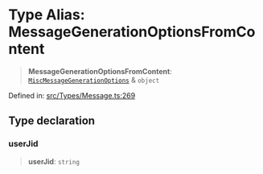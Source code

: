 # Type Alias: MessageGenerationOptionsFromContent

> **MessageGenerationOptionsFromContent**: [`MiscMessageGenerationOptions`](MiscMessageGenerationOptions.md) & `object`

Defined in: [src/Types/Message.ts:269](https://github.com/Fokusdotid/Baileys/blob/982cc5b3c62bfc7b56d2f8f8427b6c1a2dda856f/src/Types/Message.ts#L269)

## Type declaration

### userJid

> **userJid**: `string`
